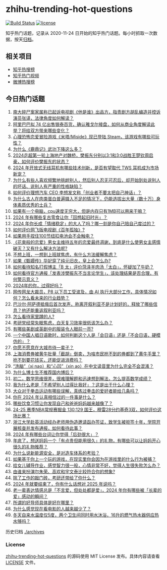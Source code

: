 # zhihu-trending-hot-questions

[![Build Status](https://github.com/justjavac/zhihu-trending-hot-questions/workflows/ci/badge.svg?branch=master)](https://github.com/justjavac/zhihu-trending-hot-questions/actions)
[![license](https://img.shields.io/github/license/justjavac/zhihu-trending-hot-questions)](https://github.com/justjavac/zhihu-trending-hot-questions/blob/master/LICENSE)

知乎热门话题，记录从 2020-11-24
日开始的知乎热门话题。每小时抓取一次数据，按天[归档](./archives)。

## 相关项目

- [知乎热搜榜](https://github.com/justjavac/zhihu-trending-top-search)
- [知乎热门视频](https://github.com/justjavac/zhihu-trending-hot-video)
- [微博热搜榜](https://github.com/justjavac/weibo-trending-hot-search)

## 今日热门话题

<!-- BEGIN -->
<!-- 最后更新时间 Wed Dec 18 2024 05:17:20 GMT+0800 (China Standard Time) -->

1. [南大碎尸案家属称已起诉电视剧《他是谁》出品方，指责剧方胡乱编造并控诉演员张译，法律角度如何解读？](https://www.zhihu.com/question/7100936339)
1. [阿里巴巴拟 74 亿出售银泰百货，确认雅戈尔接盘，如何从商业角度解读此举？将给双方带来哪些变化？](https://www.zhihu.com/question/7079376204)
1. [心理恐怖恋爱冒险游戏《米塔/Miside》现已登陆 Steam，该游戏有哪些可玩性？](https://www.zhihu.com/question/6594666746)
1. [为什么《鹿鼎记》武功下降这么多？](https://www.zhihu.com/question/654393585)
1. [2024乒超第一轮上海地产对魏桥，樊振东分别以3:1和3:0战胜王楚钦周启豪，如何评价樊振东的状态？](https://www.zhihu.com/question/7034640246)
1. [2024 年开放式无线耳机有哪些技术创新，是否有望取代 TWS 耳机成为市场新宠？](https://www.zhihu.com/question/6485245615)
1. [为什么有些人喜欢频繁地挑衅别人，然后别人忍无可忍后，却开始到处说别人的坏话、说别人有严重的性格缺陷？](https://www.zhihu.com/question/362335477)
1. [如何评价理想汽车 CEO 李想发文称「创业者不要太把自己神话」？](https://www.zhihu.com/question/7021710933)
1. [为什么古人在肉类蛋白普遍摄入不足的情况下，仍能选拔出大量（数十万）身体素质优秀的士兵？](https://www.zhihu.com/question/25014020)
1. [如果有一个电脑，cpu速度无穷大，但是内存只有1MB可以用来干嘛？](https://www.zhihu.com/question/2220975892)
1. [2024 年有哪些复古零食让你「回想起旧时光」？](https://www.zhihu.com/question/6753738887)
1. [2024 年你长成「情绪稳定」的大人了吗？哪一刻是你自己陪自己度过的？](https://www.zhihu.com/question/6638888300)
1. [如何评价网飞版电视剧《百年孤独》?](https://www.zhihu.com/question/6588992430)
1. [如果用手捏住100节纽扣电池会不会触电？](https://www.zhihu.com/question/3793937677)
1. [《花束般的恋爱》男女主维持五年的恋爱最终凋谢，到底是什么使男女主感情破灭？又有什么解决方法呢?](https://www.zhihu.com/question/531730403)
1. [不想上班，一想到上班就焦虑，有什么方法缓解焦虑？](https://www.zhihu.com/question/6985137718)
1. [如果《甄嬛传》华妃穿了纯元旧衣，皇上会怎么办?](https://www.zhihu.com/question/651450814)
1. [如何看待知名打假博主「B 太」评价菏泽羊肉汤「太白」，怀疑加了牛奶？](https://www.zhihu.com/question/6988103556)
1. [如何看待官方通报「发表涉樊振东不当言论学生」，该处理结果是否合理，有何警示意义？](https://www.zhihu.com/question/7096166209)
1. [2024年的你，过得好吗？](https://www.zhihu.com/question/2323333840)
1. [网传网龙大裁员，P8 以下员工受波及，由 AI 执行大部分工作，具体情况如何？怎么看未来的行业趋势？](https://www.zhihu.com/question/6760195126)
1. [巴沙尔·阿萨德抵俄后首次发声，称离开叙利亚不是计划好的，释放了哪些信息？他还能重返叙利亚吗？](https://www.zhihu.com/question/7032492998)
1. [怎么看待家里蹲的人?](https://www.zhihu.com/question/334416985)
1. [考研党经常失眠焦虑，白天复习效率很低该怎么办？](https://www.zhihu.com/question/5294438701)
1. [有哪些美剧或英剧中的服装令人眼前一亮?](https://www.zhihu.com/question/35299798)
1. [一个中国人唱日语歌时，如何判断这个人是「会日语」还是「不会日语，硬模仿的」？](https://www.zhihu.com/question/5947300475)
1. [你愿不愿意在大城市待一辈子？](https://www.zhihu.com/question/6912642063)
1. [上海消费券被黄牛批量「截胡」倒卖，为啥市民抢不到的券都到了黄牛手里？抢不到要花钱买，还能促进消费吗？](https://www.zhihu.com/question/6580046866)
1. [“洗脑”（xi nao）和“心凹”（xin ao）在中文读音里为什么完全不会混淆？](https://www.zhihu.com/question/7019101470)
1. [为什么博士生不推荐国内博后？](https://www.zhihu.com/question/614369707)
1. [初二，数学思维很差，很难理解题和迅速想到解法，怎么提高数学成绩？](https://www.zhihu.com/question/2248001598)
1. [我为什么老是「不希望别人过得比我好」？这是出于什么心理？](https://www.zhihu.com/question/6517554898)
1. [大众对于拳击运动有哪些误解，真练过拳击的爱好者能给几条吗？](https://www.zhihu.com/question/637782245)
1. [你在 2024 年认真相信过的一件事是什么？](https://www.zhihu.com/question/6476163929)
1. [哪些饮食习惯让你发现自己和爸爸妈妈越来越像了？](https://www.zhihu.com/question/6753787745)
1. [24-25 赛季NBA常规赛掘金 130:129 国王，穆雷28分约基奇3双，如何评价这场比赛？](https://www.zhihu.com/question/7080720761)
1. [浙江大学赴英活动经办老师用伪造邀请函办签证，致学生被拒签十年，学院开展核查并发布通报，如何看待此事？](https://www.zhihu.com/question/7028745953)
1. [2024 年有哪些台词让你觉得「后劲很大」？](https://www.zhihu.com/question/5975648396)
1. [年底了，想送妈妈一个「有点贵但能用很久」的礼物，有哪些可以让妈妈开心很久的礼物推荐？](https://www.zhihu.com/question/6024887568)
1. [为什么说新能源安全，是对造车体系的考验？](https://www.zhihu.com/question/6987147413)
1. [如果基于你上一个玩的游戏，在现实里你会因为在游戏里的什么行为被捕？](https://www.zhihu.com/question/6412111979)
1. [给女儿辅导作业，感觉智力很一般，心情非常不好，觉得人生很失败怎么办？](https://www.zhihu.com/question/6413531729)
1. [由谁来扮演尔朱荣、高欢和宇文泰比较符合你的想象?](https://www.zhihu.com/question/650470652)
1. [除了工作的敲门砖，考研还带给了你什么？](https://www.zhihu.com/question/5943592678)
1. [2024 年就要结束了，你有什么话想对 2025 年说吗？](https://www.zhihu.com/question/5965725661)
1. [老一辈表达情感总是「不言爱，但处处都是爱」，2024 年你有哪些被「长辈的爱」感动的瞬间？](https://www.zhihu.com/question/6655706898)
1. [所谓的好导师具体是好在哪里？](https://www.zhihu.com/question/6792300607)
1. [为什么感觉现在看电影的人越来越少了？](https://www.zhihu.com/question/786624824)
1. [冬天自来水温度仅5度，两个卫生间同时用水沐浴，16升的燃气热水器供应热水够吗？](https://www.zhihu.com/question/5069572886)

<!-- END -->

历史归档 [./archives](./archives)

### License

[zhihu-trending-hot-questions](https://github.com/justjavac/zhihu-trending-hot-questions)
的源码使用 MIT License 发布。具体内容请查看 [LICENSE](./LICENSE) 文件。
